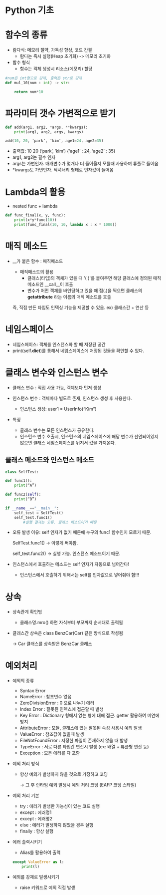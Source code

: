 # Python 기초

# 함수의 종류

- 람다식: 메모리 절약, 가독성 향상, 코드 간결
    - 람다는 즉시 실행(Heap 초기화) -> 메모리 초기화
- 함수 형식
    - 함수는 객체 생성시 리소스(메모리) 할당

```python
#num은 int형으로 강제, 출력은 str로 강제
def mul_10(num : int) -> str:

	return num*10
```

# 파라미터 갯수 가변적으로 받기

```python
def add(arg1, arg2, *args, **kwargs):
	print(arg1, arg2, args, kwargs)

add(10, 20, ‘park’, ‘kim’, age1=24, age2=35)
```

- 출력값: 10 20 (‘park’, ‘kim’) {‘age1’ : 24, ‘age2’ : 35}
- arg1, arg2는 필수 인자
- args는 가변인자. 매개변수가 몇개나 더 들어올지 모를때 사용하며 튜플로 들어옴
- *kwargs도 가변인자. 딕셔너리 형태로 인자값이 들어옴

# Lambda의 활용

- nested func + lambda

```python
def func_final(x, y, func):
	print(x*y*func(10))
	print(func_final(10, 10, lambda x : x * 1000))
```

# 매직 메소드

- __가 붙은 함수 : 매직메소드
    - 매직매소드의 활용
        - 클래스(타입)의 객체가 있을 때 '( )'를 붙여주면 해당 클래스에 정의된 매직 메소드인 __call__이 호출
        - 변수가 어떤 객체를 바인딩하고 있을 때 점(.)을 찍으면 클래스의 **getattribute** 라는 이름의 매직 메소드를 호출

    즉, 직접 만든 타입도 인덱싱 기능을 제공할 수 있음. ex) 클래스간 + 연산 등

# 네임스페이스

- 네임스페이스: 객체를 인스턴스화 할 때 저장된 공간
- print(self.__dict__)를 통해서 네임스페이스에 저장된 것들을 확인할 수 있다.

# 클래스 변수와 인스턴스 변수

- 클래스 변수 : 직접 사용 가능, 객체보다 먼저 생성
- 인스턴스 변수 : 객체마다 별도로 존재, 인스턴스 생성 후 사용한다.
    - 인스턴스 생성: user1 = UserInfo(“Kim”)

- 특징
    - 클래스 변수는 모든 인스턴스가 공유한다.
    - 인스턴스 변수 호출시, 인스턴스의 네임스페이스에 해당 변수가 선언되어있지 않으면 클래스 네임스페이스를 뒤져서 값을 가져온다.

## 클래스 메소드와 인스턴스 메소드

```python
class SelfTest:

def func1():
	print(“A”)

def func2(self):
	print(“B”)

if __name__=="__main__":
	self_test = SelfTest() 
	self_test.func1()
		#실행 결과는 오류. 클래스 메소드이기 때문
```

- 오류 발생 이유: self 인자가 없기 때문에 누구의 func1 함수인지 모르기 때문.

    SelfTest.func1() -> 이렇게 써야함.

    self_test.func2() -> 실행 가능. 인스턴스 메소드이기 때문.

- 인스턴스에서 호출하는 메소드는 self 인자가 자동으로 넘어간다!
    - 인스턴스에서 호출하기 위해서는 self를 인자값으로 넣어줘야 함!!!

# 상속

- 상속관계 확인법
    - 클래스명.mro() 하면 자식부터 부모까지 순서대로 출력됨

- 클래스간 상속은 class BenzCar(Car) 같은 방식으로 작성됨

    → Car 클래스를 상속받은 BenzCar 클래스

# 예외처리

- 예외의 종류
    - Syntax Error
    - NameError : 참조변수 없음
    - ZeroDivisionError : 0 으로 나누기 에러
    - Index Error : 잘못된 인덱스에 접근할 때 발생
    - Key Error : Dictionary 형에서 없는 형에 대해 접근. getter 활용하여 미연에 방지
    - AttributeError : 모듈, 클래스에 있는 잘못된 속성 사용시 예외 발생
    - ValueError : 참조값이 없을때 발생
    - FileNotFoundError : 지정한 파일이 존재하지 않을 때 발생
    - TypeError : 서로 다른 타입간 연산시 발생 (ex: 배열 + 튜플형 연산 등)
    - Exception : 모든 에러를 다 포함

- 예외 처리 방식
    - 항상 예외가 발생하지 않을 것으로 가정하고 코딩

        → 그 후 런타임 예외 발생시 예외 처리 코딩 (EAFP 코딩 스타일)

- 예외 처리 기본
    - try : 에러가 발생한 가능성이 있는 코드 실행
    - except : 에러명1
    - except : 에러명2
    - else : 에러가 발생하지 않았을 경우 실행
    - finally : 항상 실행
- 에러 출력시키기
    - Alias를 활용하여 출력

    ```python
    except ValueError as l:
    	print(l)
    ```

- 예외를 강제로 발생시키기
    - raise 키워드로 예외 직접 발생